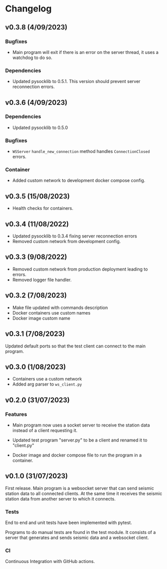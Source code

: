 # Changelog

## v0.3.8 (4/09/2023)

### Bugfixes
- Main program will exit if there is an error on the server thread, 
it uses a watchdog to do so.

### Dependencies
- Updated pysocklib to 0.5.1. This version should prevent server reconnection errors.

## v0.3.6 (4/09/2023)

### Dependencies
- Updated pysocklib to 0.5.0

### Bugfixes
- `WSServer` `handle_new_connection` method handles `ConnectionClosed` errors.

### Container
- Added custom network to development docker compose config.

## v0.3.5 (15/08/2023)
- Health checks for containers.

## v0.3.4 (11/08/2022)
- Updated pysocklib to 0.3.4 fixing server reconnection errors
- Removed custom network from development config.

## v0.3.3 (9/08/2022)
- Removed custom network from production deployment leading to errors.
- Removed logger file handler.

## v0.3.2 (7/08/2023)
- Make file updated with commands description
- Docker containers use custom names
- Docker image custom name

## v0.3.1 (7/08/2023)
Updated default ports so that the test client can connect to the main program.

## v0.3.0 (1/08/2023)

- Containers use a custom network
- Added arg parser to `ws_client.py` 

## v0.2.0 (31/07/2023)

### Features

- Main program now uses a socket server to receive the station data instead
of a client requesting it. 

- Updated test program "server.py" to be a client and renamed it to "client.py"
- Docker image and docker compose file to run the program in a container.


## v0.1.0 (31/07/2023)

First release. Main program is a websocket server that can
send seismic station data to all connected clients. At the same
time it receives the seismic station data from another server to which
it connects.

### Tests

End to end and unit tests have been implemented with pytest.

Programs to do manual tests are found in the test module. It consists of
a server that generates and sends seismic data and a websocket client.

### CI

Continuous Integration with GitHub actions.